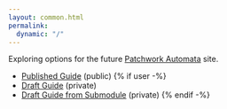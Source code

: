 ```yaml
---
layout: common.html
permalink:
  dynamic: "/"
---
```

Exploring options for the future [Patchwork Automata](https://www.patchworkautomata.com/) site.

 - [Published Guide](/guides/guide-published/) (public)
{% if user -%}
 - [Draft Guide](/guides/guide-draft/) (private)
 - [Draft Guide from Submodule](/guides/guide-draft-submodule/) (private)
{% endif -%}